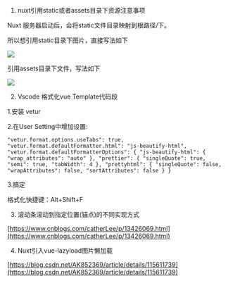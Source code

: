 1. nuxt引用static或者assets目录下资源注意事项

Nuxt 服务器启动后，会将static文件目录映射到根路径/下。

所以想引用static目录下图片，直接写法如下

<img src="/log.png"/>

引用assets目录下文件，写法如下

<img src="~/assets/logo.png"/>

2. Vscode 格式化vue Template代码段

1.安装 vetur

2.在User Setting中增加设置:

`
"vetur.format.options.useTabs": true,
    "vetur.format.defaultFormatter.html": "js-beautify-html",
    "vetur.format.defaultFormatterOptions": {
        "js-beautify-html": {
            "wrap_attributes": "auto"
        },
        "prettier": {
            "singleQuote": true,
            "semi": true,
            "tabWidth": 4
        },
        "prettyhtml": {
            "singleQuote": false,
            "wrapAttributes": false,
            "sortAttributes": false
        }
    }
`
 
3.搞定
 
格式化快捷键：Alt+Shift+F

3. 滚动条滚动到指定位置(锚点)的不同实现方式

[https://www.cnblogs.com/catherLee/p/13426069.html](https://www.cnblogs.com/catherLee/p/13426069.html)

4. Nuxt引入vue-lazyload图片懒加载

[https://blog.csdn.net/AK852369/article/details/115611739](https://blog.csdn.net/AK852369/article/details/115611739)